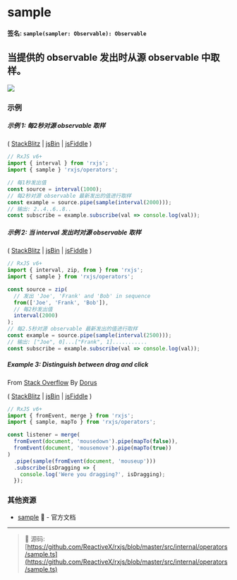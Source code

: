 # sample

#### 签名: `sample(sampler: Observable): Observable`

## 当提供的 observable 发出时从源 observable 中取样。

<div class="ua-ad"><a href="https://ultimateangular.com/?ref=76683_kee7y7vk"><img src="https://ultimateangular.com/assets/img/banners/ua-leader.svg"></a></div>

### 示例

##### 示例 1: 每2秒对源 observable 取样

(
[StackBlitz](https://stackblitz.com/edit/typescript-envpsp?file=index.ts&devtoolsheight=100)
| [jsBin](http://jsbin.com/gemebopifu/1/edit?js,console) |
[jsFiddle](https://jsfiddle.net/btroncone/8wsbuvjb/) )

```js
// RxJS v6+
import { interval } from 'rxjs';
import { sample } 'rxjs/operators';

// 每1秒发出值
const source = interval(1000);
// 每2秒对源 observable 最新发出的值进行取样
const example = source.pipe(sample(interval(2000)));
// 输出: 2..4..6..8..
const subscribe = example.subscribe(val => console.log(val));
```

##### 示例 2: 当 interval 发出时对源 observable 取样

(
[StackBlitz](https://stackblitz.com/edit/typescript-sgat7t?file=index.ts&devtoolsheight=100)
| [jsBin](http://jsbin.com/cunicepube/1/edit?js,console) |
[jsFiddle](https://jsfiddle.net/btroncone/b33kg9dn/) )

```js
// RxJS v6+
import { interval, zip, from } from 'rxjs';
import { sample } from 'rxjs/operators';

const source = zip(
  // 发出 'Joe', 'Frank' and 'Bob' in sequence
  from(['Joe', 'Frank', 'Bob']),
  // 每2秒发出值
  interval(2000)
);
// 每2.5秒对源 observable 最新发出的值进行取样
const example = source.pipe(sample(interval(2500)));
// 输出: ["Joe", 0]...["Frank", 1]...........
const subscribe = example.subscribe(val => console.log(val));
```

##### Example 3: Distinguish between drag and click

From [Stack Overflow](https://stackoverflow.com/a/44865892/2774547) By
[Dorus](https://stackoverflow.com/users/402027/dorus)

(
[StackBlitz](https://stackblitz.com/edit/typescript-vk8p3e?file=index.ts&devtoolsheight=100)
| [jsBin](http://jsbin.com/riwipicilo/1/edit?html,js,console,output) |
[jsFiddle](https://jsfiddle.net/6yy6q0Lo/1/) )

```js
// RxJS v6+
import { fromEvent, merge } from 'rxjs';
import { sample, mapTo } from 'rxjs/operators';

const listener = merge(
  fromEvent(document, 'mousedown').pipe(mapTo(false)),
  fromEvent(document, 'mousemove').pipe(mapTo(true))
)
  .pipe(sample(fromEvent(document, 'mouseup')))
  .subscribe(isDragging => {
    console.log('Were you dragging?', isDragging);
  });
```

### 其他资源

- [sample](https://cn.rx.js.org/class/es6/Observable.js~Observable.html#instance-method-sample) :newspaper: - 官方文档

---
> :file_folder: 源码:  [https://github.com/ReactiveX/rxjs/blob/master/src/internal/operators/sample.ts](https://github.com/ReactiveX/rxjs/blob/master/src/internal/operators/sample.ts)
